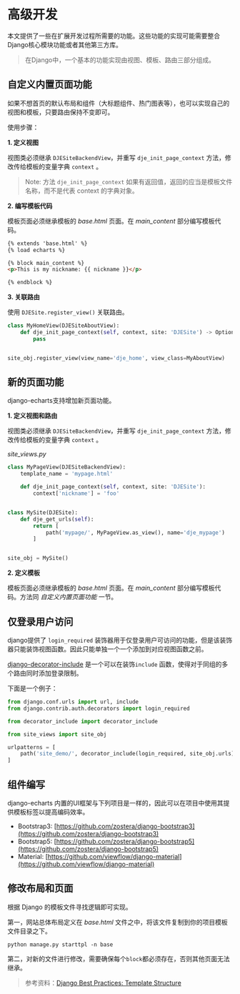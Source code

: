 # 高级开发

本文提供了一些在扩展开发过程所需要的功能。这些功能的实现可能需要整合Django核心模块功能或者其他第三方库。

> 在Django中，一个基本的功能实现由视图、模板、路由三部分组成。

## 自定义内置页面功能

如果不想首页的默认布局和组件（大标题组件、热门图表等），也可以实现自己的视图和模板，只要路由保持不变即可。

使用步骤：

**1. 定义视图**

视图类必须继承 `DJESiteBackendView`，并重写 `dje_init_page_context` 方法，修改传给模板的变量字典 `context` 。

> Note: 方法 `dje_init_page_context` 如果有返回值，返回的应当是模板文件名称，而不是代表 context 的字典对象。

**2. 编写模板代码**

模板页面必须继承模板的 *base.html* 页面。在 *main_content* 部分编写模板代码。

```html
{% extends 'base.html' %}
{% load echarts %}

{% block main_content %}
<p>This is my nickname: {{ nickname }}</p>

{% endblock %}
```

**3. 关联路由**

使用 `DJESite.register_view()` 关联路由。

```python
class MyHomeView(DJESiteAboutView):
    def dje_init_page_context(self, context, site: 'DJESite') -> Optional[str]:
        pass


site_obj.register_view(view_name='dje_home', view_class=MyAboutView)
```

## 新的页面功能

django-echarts支持增加新页面功能。

**1. 定义视图和路由**

视图类必须继承 `DJESiteBackendView`，并重写 `dje_init_page_context` 方法，修改传给模板的变量字典 `context` 。

*site_views.py*

```python
class MyPageView(DJESiteBackendView):
    template_name = 'mypage.html'

    def dje_init_page_context(self, context, site: 'DJESite'):
        context['nickname'] = 'foo'


class MySite(DJESite):
    def dje_get_urls(self):
        return [
            path('mypage/', MyPageView.as_view(), name='dje_mypage')
        ]


site_obj = MySite()
```

**2. 定义模板**

模板页面必须继承模板的 *base.html* 页面。在 *main_content* 部分编写模板代码。方法同 *自定义内置页面功能* 一节。

## 仅登录用户访问

django提供了 `login_required` 装饰器用于仅登录用户可访问的功能，但是该装饰器只能装饰视图函数。因此只能单独一个一个添加到对应视图函数之前。

[django-decorator-include](https://github.com/twidi/django-decorator-include) 是一个可以在装饰`include` 函数，使得对于同组的多个路由同时添加登录限制。

下面是一个例子：

```python
from django.conf.urls import url, include
from django.contrib.auth.decorators import login_required

from decorator_include import decorator_include

from site_views import site_obj

urlpatterns = [
    path('site_demo/', decorator_include(login_required, site_obj.urls))
]
```

## 组件编写

django-echarts 内置的UI框架与下列项目是一样的，因此可以在项目中使用其提供模板标签以提高编码效率。

- Bootstrap3: [https://github.com/zostera/django-bootstrap3](https://github.com/zostera/django-bootstrap3)
- Bootstrap5: [https://github.com/zostera/django-bootstrap5](https://github.com/zostera/django-bootstrap5)
- Material: [https://github.com/viewflow/django-material](https://github.com/viewflow/django-material)

## 修改布局和页面

根据 Django 的模板文件寻找逻辑即可实现。

第一，网站总体布局定义在 *base.html* 文件之中，将该文件复制到你的项目模板文件目录之下。

```shell
python manage.py starttpl -n base
```

第二，对新的文件进行修改，需要确保每个`block`都必须存在，否则其他页面无法继承。

> 参考资料：[Django Best Practices: Template Structure](https://learndjango.com/tutorials/template-structure)

